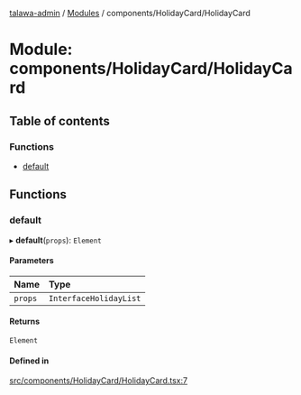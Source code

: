 [talawa-admin](../README.md) / [Modules](../modules.md) / components/HolidayCard/HolidayCard

# Module: components/HolidayCard/HolidayCard

## Table of contents

### Functions

- [default](components_HolidayCard_HolidayCard.md#default)

## Functions

### default

▸ **default**(`props`): `Element`

#### Parameters

| Name | Type |
| :------ | :------ |
| `props` | `InterfaceHolidayList` |

#### Returns

`Element`

#### Defined in

[src/components/HolidayCard/HolidayCard.tsx:7](https://github.com/wasifkareem/talawa-admin/blob/fcbba3f/src/components/HolidayCard/HolidayCard.tsx#L7)

